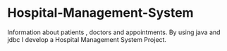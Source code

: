 # Hospital-Management-System
Information about patients , doctors and appointments. By using java and jdbc I develop a Hospital Management System Project.
